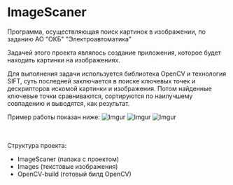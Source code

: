 # ImageScaner
Программа, осуществляющая поиск картинок в изображении, по заданию АО "ОКБ" "Электроавтоматика"

Задачей этого проекта являлось создание приложения, которое будет находить картинки на изображениях. 

Для выполнения задачи используется библиотека OpenCV и технология SIFT, суть последней заключается в поиске
ключевых точек и дескрипторов искомой картинки и изображения. Потом найденные ключевые точки сравниваются, сортируются 
по наилучшему совпадению и выводятся, как результат.

Пример работы показан ниже:
![Imgur](https://i.imgur.com/ZUoxQ9X.png)
![Imgur](https://i.imgur.com/xCKkFaz.png)
![Imgur](https://i.imgur.com/uSIp7oW.png)

<br><br>
Структура проекта:
- ImageScaner (папака с проектом)
- Images (текстовые изображения)
- OpenCV-build (готовый билд OpenCV)
